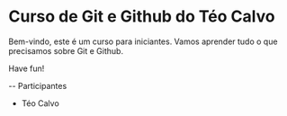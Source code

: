 # Curso de Git e Github do Téo Calvo

Bem-vindo,
este é um curso para iniciantes. Vamos aprender tudo o que precisamos sobre Git e Github.

Have fun!

-- Participantes

- Téo Calvo
